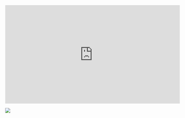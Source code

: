 <iframe width="560" height="315" src="https://www.youtube.com/embed/gMTocj_J8pI?si=iuS8P9fmS5juSzwm" title="YouTube video player" frameborder="0" allow="accelerometer; autoplay; clipboard-write; encrypted-media; gyroscope; picture-in-picture; web-share" referrerpolicy="strict-origin-when-cross-origin" allowfullscreen></iframe>

![](https://i.imgur.com/KTALWM5.png)
